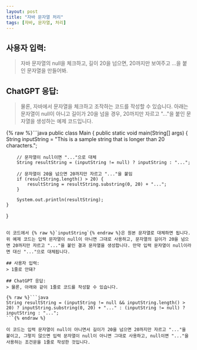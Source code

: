 ```yaml
---
layout: post
title: "자바 문자열 처리"
tags: [자바, 문자열, 처리]
---
```


## 사용자 입력:
> 자바 문자열의 null을 체크하고, 길이 20을 넘으면, 20까지만 보여주고 ...을 붙인 문자열을 만들어봐.

## ChatGPT 응답:
> 물론, 자바에서 문자열을 체크하고 조작하는 코드를 작성할 수 있습니다. 아래는 문자열이 null이 아니고 길이가 20을 넘을 경우, 20까지만 자르고 "..."을 붙인 문자열을 생성하는 예제 코드입니다.

{% raw %}```java
public class Main {
    public static void main(String[] args) {
        String inputString = "This is a sample string that is longer than 20 characters.";

        // 문자열이 null이면 "..."으로 대체
        String resultString = (inputString != null) ? inputString : "...";

        // 문자열이 20을 넘으면 20까지만 자르고 "..."을 붙임
        if (resultString.length() > 20) {
            resultString = resultString.substring(0, 20) + "...";
        }

        System.out.println(resultString);
    }
}
```{% endraw %}

이 코드에서 {% raw %}`inputString`{% endraw %}은 원본 문자열로 대체하면 됩니다. 위 예제 코드는 입력 문자열이 null이 아니면 그대로 사용하고, 문자열의 길이가 20을 넘으면 20까지만 자르고 "..."을 붙인 결과 문자열을 생성합니다. 만약 입력 문자열이 null이라면 대신 "..."으로 대체됩니다.

## 사용자 입력:
> 1줄로 안돼?

## ChatGPT 응답:
> 물론, 아래와 같이 1줄로 코드를 작성할 수 있습니다.

{% raw %}```java
String resultString = (inputString != null && inputString.length() > 20) ? inputString.substring(0, 20) + "..." : (inputString != null) ? inputString : "...";
```{% endraw %}

이 코드는 입력 문자열이 null이 아니면서 길이가 20을 넘으면 20까지만 자르고 "..."을 붙이고, 그렇지 않으면 입력 문자열이 null이 아니면 그대로 사용하고, null이면 "..."을 사용하는 조건문을 1줄로 작성한 것입니다.

